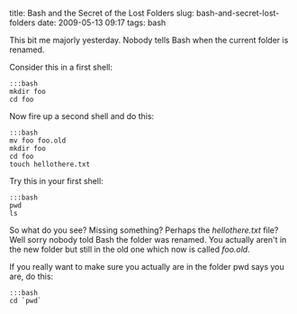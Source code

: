 title: Bash and the Secret of the Lost Folders
slug: bash-and-secret-lost-folders
date: 2009-05-13 09:17
tags: bash

This bit me majorly yesterday. Nobody tells Bash when the current folder is renamed.

Consider this in a first shell:

	:::bash
	mkdir foo
	cd foo

Now fire up a second shell and do this:

	:::bash
	mv foo foo.old
	mkdir foo
	cd foo
	touch hellothere.txt

Try this in your first shell:

	:::bash
	pwd
	ls

So what do you see? Missing something? Perhaps the *hellothere.txt* file? Well sorry nobody told Bash the folder was renamed. You actually aren't in the new folder but still in the old one which now is called *foo.old*.

If you really want to make sure you actually are in the folder pwd says you are, do this:

	:::bash
	cd `pwd`
